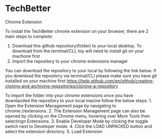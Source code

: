 # TechBetter
Chrome Extension

To install the TechBetter chrome extension on your browser, there are 2 main steps to complete:
1. Download this github repository(folder) to your local desktop. To download from the terminal/CLI, toy will need to install git on your machone first
2. Import the repository to your chrome extensions manager

You can download the repository to your local by following the link below. If you download the repository via terminal/CLI please make sure you have git installed on your machine first
https://help.github.com/en/github/creating-cloning-and-archiving-repositories/cloning-a-repository

To import the folder into your chrome extensions once you have downlaoded the repository to your local macine follow the below steps:
    1. Open the Extension Management page by navigating to chrome://extensions.
    2. The Extension Management page can also be opened by clicking on the Chrome menu, hovering over More Tools then selectingn Extensions.
    3. Enable Developer Mode by clicking the toggle switch next to Developer mode.
    4. Click the LOAD UNPACKED button and select the extension directory.
    5. Load Extension
